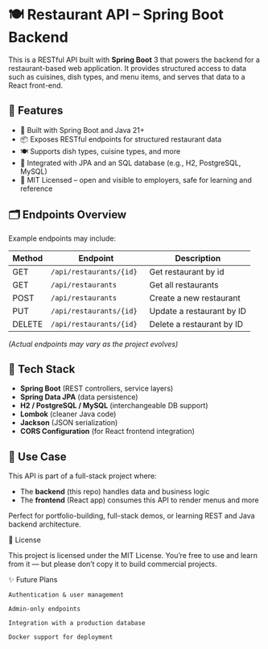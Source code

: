 # 🍽️ Restaurant API – Spring Boot Backend

This is a RESTful API built with **Spring Boot** 3 that powers the backend for a restaurant-based web application. It provides structured access to data such as cuisines, dish types, and menu items, and serves that data to a React front-end.

## 🚀 Features

- 🔧 Built with Spring Boot and Java 21+
- 📦 Exposes RESTful endpoints for structured restaurant data
- 🍽️ Supports dish types, cuisine types, and more
- 🧪 Integrated with JPA and an SQL database (e.g., H2, PostgreSQL, MySQL)
- 📄 MIT Licensed – open and visible to employers, safe for learning and reference

## 🗂️ Endpoints Overview

Example endpoints may include:

| Method | Endpoint             | Description                         |
|--------|----------------------|-------------------------------------|
| GET    | `/api/restaurants/{id} ` | Get restaurant by id            |
| GET    | `/api/restaurants`   | Get all restaurants                 |
| POST   | `/api/restaurants`   | Create a new restaurant             |
| PUT    | `/api/restaurants/{id}` | Update a restaurant by ID         |
| DELETE | `/api/restaurants/{id}` | Delete a restaurant by ID         |

_(Actual endpoints may vary as the project evolves)_


## 🧰 Tech Stack

- **Spring Boot** (REST controllers, service layers)
- **Spring Data JPA** (data persistence)
- **H2 / PostgreSQL / MySQL** (interchangeable DB support)
- **Lombok** (cleaner Java code)
- **Jackson** (JSON serialization)
- **CORS Configuration** (for React frontend integration)

## 🎯 Use Case

This API is part of a full-stack project where:
- The **backend** (this repo) handles data and business logic
- The **frontend** (React app) consumes this API to render menus and more

Perfect for portfolio-building, full-stack demos, or learning REST and Java backend architecture.

📄 License

This project is licensed under the MIT License.
You’re free to use and learn from it — but please don’t copy it to build commercial projects.

✨ Future Plans

    Authentication & user management

    Admin-only endpoints

    Integration with a production database

    Docker support for deployment

